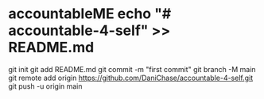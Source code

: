 # accountableME echo "# accountable-4-self" >> README.md
git init
git add README.md
git commit -m "first commit"
git branch -M main
git remote add origin https://github.com/DaniChase/accountable-4-self.git
git push -u origin main
